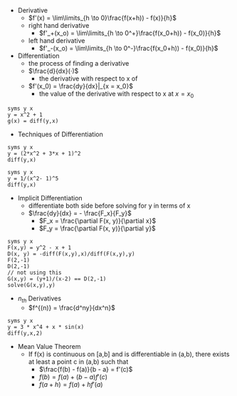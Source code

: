 - Derivative
	- $f'(x) = \lim\limits_{h \to 0}\frac{f(x+h)) - f(x)}{h}$
	- right hand derivative
		- $f'_+(x_o) = \lim\limits_{h \to 0^+}\frac{f(x_0+h)) - f(x_0)}{h}$
	- left hand derivative
		- $f'_-(x_o) = \lim\limits_{h \to 0^-}\frac{f(x_0+h)) - f(x_0)}{h}$
- Differentiation
	- the process of finding a derivative
	- $\frac{d}{dx}(·)$
		- the derivative with respect to x of
	- $f'(x_0) = \frac{dy}{dx}|_{x = x_0}$
		- the value of the derivative with respect to x at $x = x_0$
```
syms y x 
y = x^2 + 1 
g(x) = diff(y,x)
```
- Techniques of Differentiation
```
syms y x
y = (2*x^2 + 3*x + 1)^2 
diff(y,x)

syms y x 
y = 1/(x^2- 1)^5 
diff(y,x)
```

- Implicit Differentiation
	- differentiate both side before solving for y in terms of x
	- $\frac{dy}{dx} = - \frac{F_x}{F_y}$
		- $F_x = \frac{\partial F(x, y)}{\partial x}$
		- $F_y = \frac{\partial F(x, y)}{\partial y}$
```
syms y x 
F(x,y) = y^2 - x + 1
D(x, y) = -diff(F(x,y),x)/diff(F(x,y),y)
F(2,-1)
D(2,-1)
// not using this
G(x,y) = (y+1)/(x-2) == D(2,-1) 
solve(G(x,y),y)
```

- $n_{th}$ Derivatives
	- $f^{(n)} = \frac{d^ny}{dx^n}$
```
syms y x
y = 3 * x^4 + x * sin(x)
diff(y,x,2)
```

- Mean Value Theorem
	- If f(x) is continuous on [a,b] and is differentiable in (a,b), there exists at least a point c in (a,b) such that
		- $\frac{f(b) - f(a)}{b - a} = f'(c)$
		- $f(b) = f(a) + (b - a)f'(c)$
		- $f(a+h) = f(a) + hf'(a)$
